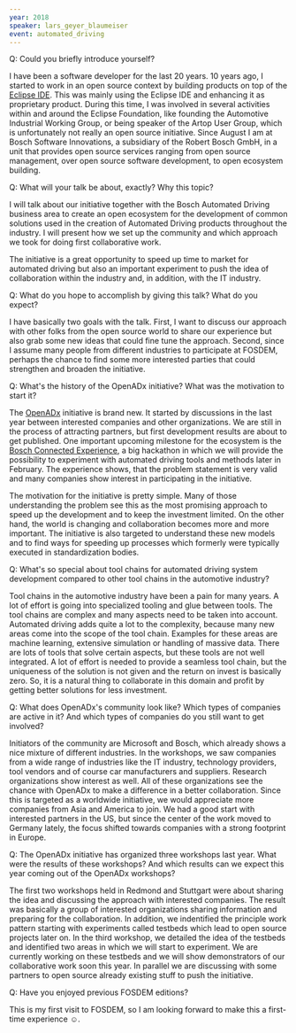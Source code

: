 ```yaml
---
year: 2018
speaker: lars_geyer_blaumeiser 
event: automated_driving
---
```


Q: Could you briefly introduce yourself?

I have been a software developer for the last 20 years. 10 years ago, I started to work in an open source context by building products on top of the [Eclipse IDE](https://www.eclipse.org/ide/). This was mainly using the Eclipse IDE and enhancing it as proprietary product. During this time, I was involved in several activities within and around the Eclipse Foundation, like founding the Automotive Industrial Working Group, or being speaker of the Artop User Group, which is unfortunately not really an open source initiative. Since August I am at Bosch Software Innovations, a subsidiary of the Robert Bosch GmbH, in a unit that provides open source services ranging from open source management, over open source software development, to open ecosystem building.

Q: What will your talk be about, exactly? Why this topic?

I will talk about our initiative together with the Bosch Automated Driving business area to create an open ecosystem for the development of common solutions used in the creation of Automated Driving products throughout the industry. I will present how we set up the community and which approach we took for doing first collaborative work.

The initiative is a great opportunity to speed up time to market for automated driving but also an important experiment to push the idea of collaboration within the industry and, in addition, with the IT industry.

Q: What do you hope to accomplish by giving this talk? What do you expect?

I have basically two goals with the talk. First, I want to discuss our approach with other folks from the open source world to share our experience but also grab some new ideas that could fine tune the approach. Second, since I assume many people from different industries to participate at FOSDEM, perhaps the chance to find some more interested parties that could strengthen and broaden the initiative.

Q: What's the history of the OpenADx initiative? What was the motivation to start it?

The [OpenADx](https://wiki.eclipse.org/OpenADx) initiative is brand new. It started by discussions in the last year between interested companies and other organizations. We are still in the process of attracting partners, but first development results are about to get published. One important upcoming milestone for the ecosystem is the [Bosch Connected Experience](http://bcw.bosch-si.com/berlin/autnonomous-driving/), a big hackathon in which we will provide the possibility to experiment with automated driving tools and methods later in February. The experience shows, that the problem statement is very valid and many companies show interest in participating in the initiative.

The motivation for the initiative is pretty simple. Many of those understanding the problem see this as the most promising approach to speed up the development and to keep the investment limited. On the other hand, the world is changing and collaboration becomes more and more important. The initiative is also targeted to understand these new models and to find ways for speeding up processes which formerly were typically executed in standardization bodies.

Q: What's so special about tool chains for automated driving system development compared to other tool chains in the automotive industry?

Tool chains in the automotive industry have been a pain for many years. A lot of effort is going into specialized tooling and glue between tools. The tool chains are complex and many aspects need to be taken into account. Automated driving adds quite a lot to the complexity, because many new areas come into the scope of the tool chain. Examples for these areas are machine learning, extensive simulation or handling of massive data. There are lots of tools that solve certain aspects, but these tools are not well integrated. A lot of effort is needed to provide a seamless tool chain, but the uniqueness of the solution is not given and the return on invest is basically zero. So, it is a natural thing to collaborate in this domain and profit by getting better solutions for less investment.

Q: What does OpenADx's community look like? Which types of companies are active in it? And which types of companies do you still want to get involved?

Initiators of the community are Microsoft and Bosch, which already shows a nice mixture of different industries. In the workshops, we saw companies from a wide range of industries like the IT industry, technology providers, tool vendors and of course car manufacturers and suppliers. Research organizations show interest as well. All of these organizations see the chance with OpenADx to make a difference in a better collaboration. Since this is targeted as a worldwide initiative, we would appreciate more companies from Asia and America to join. We had a good start with interested partners in the US, but since the center of the work moved to Germany lately, the focus shifted towards companies with a strong footprint in Europe. 

Q: The OpenADx initiative has organized three workshops last year. What were the results of these workshops? And which results can we expect this year coming out of the OpenADx workshops?

The first two workshops held in Redmond and Stuttgart were about sharing the idea and discussing the approach with interested companies. The result was basically a group of interested organizations sharing information and preparing for the collaboration. In addition, we indentified the principle work pattern starting with experiments called testbeds which lead to open source projects later on. In the third workshop, we detailed the idea of the testbeds and identified two areas in which we will start to experiment. We are currently working on these testbeds and we will show demonstrators of our collaborative work soon this year. In parallel we are discussing with some partners to open source already existing stuff to push the initiative. 

Q: Have you enjoyed previous FOSDEM editions? 

This is my first visit to FOSDEM, so I am looking forward to make this a first-time experience ☺.
